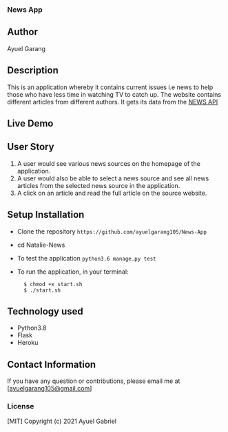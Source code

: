  ### News App

## Author

Ayuel Garang

## Description

This is an application whereby it contains current issues i.e news to help those who have less time in watching TV to catch up. The website contains different articles from different authors. It gets its data from the [NEWS API](https://newsapi.org/)
## Live Demo


## User Story

1. A user would see various news sources on the homepage of the application.
2. A user would also be able to select a news source and see all news articles from the selected news source in the application.
4. A click on an article and read the full article on the source website.

## Setup Installation
* Clone the repository
 ```https://github.com/ayuelgarang105/News-App```

* cd Natalie-News

* To test the application
 ```python3.6 manage.py test```

* To run the application, in your terminal:

        $ chmod +x start.sh
        $ ./start.sh

## Technology used

* Python3.8
* Flask
* Heroku

## Contact Information 

If you have any question or contributions, please email me at [ayuelgarang105@gmail.com]

### License
  [MIT] Copyright (c) 2021 Ayuel Gabriel
